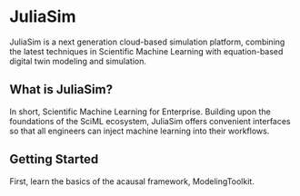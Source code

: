 # JuliaSim

JuliaSim is a next generation cloud-based simulation platform, combining the latest techniques in Scientific Machine Learning with equation-based digital twin modeling and simulation.

## What is JuliaSim?

In short, Scientific Machine Learning for Enterprise.
Building upon the foundations of the SciML ecosystem, JuliaSim offers convenient interfaces so that all engineers can inject machine learning into their workflows.

## Getting Started

First, learn the basics of the acausal framework, ModelingToolkit.